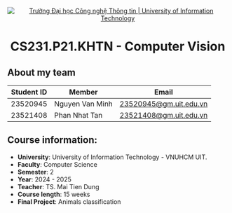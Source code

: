 
<p align="center">
  <a href="https://www.uit.edu.vn/" title="Trường Đại học Công nghệ Thông tin" style="border: none;">
    <img src="https://i.imgur.com/WmMnSRt.png" alt="Trường Đại học Công nghệ Thông tin | University of Information Technology">
  </a>
</p>
<h1 align="center"> CS231.P21.KHTN - Computer Vision </h1>

## About my team
|**Student ID**| **Member**|**Email**|
|-----------|-----------|-----------|
|23520945|Nguyen Van Minh|23520945@gm.uit.edu.vn|
|23521408|Phan Nhat Tan|23521408@gm.uit.edu.vn|

## Course information:
- **University**: University of Information Technology - VNUHCM UIT.
- **Faculty**: Computer Science
- **Semester**: 2
- **Year**: 2024 - 2025
- **Teacher**: TS. Mai Tien Dung
- **Course length**: 15 weeks
- **Final Project**: Animals classification